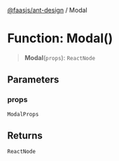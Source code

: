 [@faasjs/ant-design](../README.md) / Modal

# Function: Modal()

> **Modal**(`props`): `ReactNode`

## Parameters

### props

`ModalProps`

## Returns

`ReactNode`
